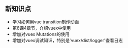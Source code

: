 ## 新知识点

- 学习如何用vue transition制作动画
- 第6课4章节，介绍vuex中使用
- 增加对vuex Mutations的使用
- 增加对vuex调试知识，特别是'vuex/dist/logger'查看日志